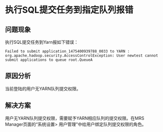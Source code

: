 # 执行SQL提交任务到指定队列报错<a name="ZH-CN_TOPIC_0207461479"></a>

## 问题现象<a name="zh-cn_topic_0167275254_s0e16cb275d0649c4b4d5b7c4e55bc6eb"></a>

执行SQL提交任务到Yarn报如下错误：

```
Failed to submit application_1475400939788_0033 to YARN : org.apache.hadoop.security.AccessControlException: User newtest cannot submit applications to queue root.QueueA
```

## 原因分析<a name="zh-cn_topic_0167275254_section861663118293"></a>

当前登陆的用户无YARN队列提交权限。

## 解决方案<a name="zh-cn_topic_0167275254_sbd66bb813b7140758912b4ea6df91b63"></a>

用户无YARN队列提交权限，需要赋予YARN相应队列的提交权限。在MRS Manager页面的“系统设置\> 用户管理”中给用户绑定队列提交权限的角色。

